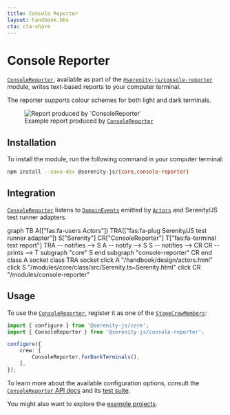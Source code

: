 ```yaml
---
title: Console Reporter
layout: handbook.hbs
cta: cta-share
---
```

# Console Reporter

[`ConsoleReporter`](/modules/console-reporter/class/src/stage/crew/console-reporter/ConsoleReporter.ts~ConsoleReporter.html), available as part of the [`@serenity-js/console-reporter`](/modules/console-reporter) module, writes text-based reports to your computer terminal.

The reporter supports colour schemes for both light and dark terminals.

<figure>
    <img src="/handbook/reporting/images/console-reporter.png" alt="Report produced by `ConsoleReporter`" />
    <figcaption>Example report produced by <a href="/modules/console-reporter"><code>ConsoleReporter</code></a></figcaption>
</figure>

## Installation

To install the module, run the following command in your computer terminal:

```bash
npm install --save-dev @serenity-js/{core,console-reporter}
```

## Integration

[`ConsoleReporter`](/modules/console-reporter/class/src/stage/crew/console-reporter/ConsoleReporter.ts~ConsoleReporter.html) listens to [`DomainEvents`](/modules/core/identifiers.html#events) emitted by [`Actors`](/handbook/design/actors.html) and Serenity/JS test runner adapters.

<div class="mermaid">
graph TB
    A(["fas:fa-users Actors"])
    TRA(["fas:fa-plug Serenity/JS test runner adapter"])
    S["Serenity"]
    CR["ConsoleReporter"]
    T["fas:fa-terminal text report"]
    TRA -- notifies --> S
    A -- notify --> S
    S -- notifies --> CR
    CR -- prints --> T
    subgraph "core"
    S
    end
    subgraph "console-reporter"
    CR
    end
    class A socket
    class TRA socket
    click A "/handbook/design/actors.html"
    click S "/modules/core/class/src/Serenity.ts~Serenity.html"
    click CR "/modules/console-reporter"
</div>

## Usage

To use the [`ConsoleReporter`](/modules/console-reporter/class/src/stage/crew/console-reporter/ConsoleReporter.ts~ConsoleReporter.html), register it as one of the [`StageCrewMembers`](/modules/core/class/src/stage/StageCrewMember.ts~StageCrewMember.html):

```typescript
import { configure } from '@serenity-js/core';
import { ConsoleReporter } from '@serenity-js/console-reporter';

configure({
    crew: [
        ConsoleReporter.forDarkTerminals(),
    ],
});
```

To learn more about the available configuration options, consult the [`ConsoleReporter` API docs](/modules/console-reporter/class/src/stage/crew/console-reporter/ConsoleReporter.ts~ConsoleReporter.html) and its [test suite](/modules/console-reporter/test-file/spec/stage/crew/console-reporter/ConsoleReporter.spec.ts.html).

You might also want to explore the [example projects](https://github.com/serenity-js/serenity-js/tree/2.x/examples).

